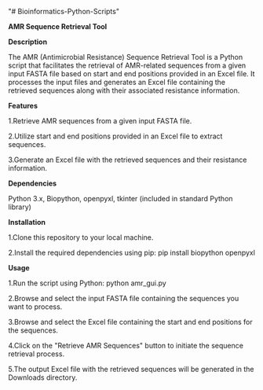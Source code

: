 "# Bioinformatics-Python-Scripts" 

**AMR Sequence Retrieval Tool**

**Description**

The AMR (Antimicrobial Resistance) Sequence Retrieval Tool is a Python script that facilitates the retrieval of AMR-related sequences from a given input FASTA file based on start and end positions provided in an Excel file. It processes the input files and generates an Excel file containing the retrieved sequences along with their associated resistance information.

**Features**

1.Retrieve AMR sequences from a given input FASTA file.

2.Utilize start and end positions provided in an Excel file to extract sequences.

3.Generate an Excel file with the retrieved sequences and their resistance information.

**Dependencies**

Python 3.x, 
Biopython, 
openpyxl, 
tkinter (included in standard Python library)

**Installation**

1.Clone this repository to your local machine.

2.Install the required dependencies using pip: pip install biopython openpyxl

**Usage**

1.Run the script using Python: python amr_gui.py

2.Browse and select the input FASTA file containing the sequences you want to process.

3.Browse and select the Excel file containing the start and end positions for the sequences.

4.Click on the "Retrieve AMR Sequences" button to initiate the sequence retrieval process.

5.The output Excel file with the retrieved sequences will be generated in the Downloads directory.



